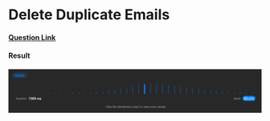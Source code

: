 # Delete Duplicate Emails

#### [Question Link](https://leetcode.com/problems/delete-duplicate-emails/)

#### Result
![result](Result.png)